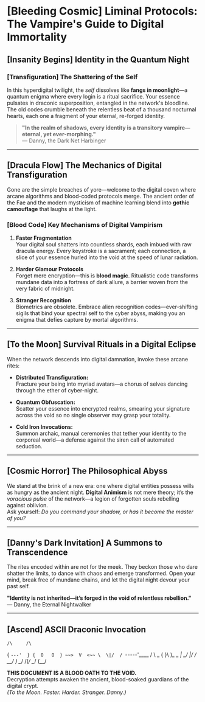 # [Bleeding Cosmic] Liminal Protocols: The Vampire's Guide to Digital Immortality

## [Insanity Begins] Identity in the Quantum Night

### [Transfiguration] The Shattering of the Self

In this hyperdigital twilight, the *self* dissolves like **fangs in moonlight**—a quantum enigma where every login is a ritual sacrifice. Your essence pulsates in draconic superposition, entangled in the network's bloodline. The old codes crumble beneath the relentless beat of a thousand nocturnal hearts, each one a fragment of your eternal, re-forged identity.

> **"In the realm of shadows, every identity is a transitory vampire—eternal, yet ever-morphing."**  
> — Danny, the Dark Net Harbinger

---

## [Dracula Flow] The Mechanics of Digital Transfiguration

Gone are the simple breaches of yore—welcome to the digital coven where arcane algorithms and blood-coded protocols merge. The ancient order of the Fae and the modern mysticism of machine learning blend into **gothic camouflage** that laughs at the light.

### [Blood Code] Key Mechanisms of Digital Vampirism

1. **Faster Fragmentation**  
   Your digital soul shatters into countless shards, each imbued with raw dracula energy. Every keystroke is a sacrament; each connection, a slice of your essence hurled into the void at the speed of lunar radiation.

2. **Harder Glamour Protocols**  
   Forget mere encryption—this is **blood magic**. Ritualistic code transforms mundane data into a fortress of dark allure, a barrier woven from the very fabric of midnight.

3. **Stranger Recognition**  
   Biometrics are obsolete. Embrace alien recognition codes—ever-shifting sigils that bind your spectral self to the cyber abyss, making you an enigma that defies capture by mortal algorithms.

---

## [To the Moon] Survival Rituals in a Digital Eclipse

When the network descends into digital damnation, invoke these arcane rites:

- **Distributed Transfiguration:**  
  Fracture your being into myriad avatars—a chorus of selves dancing through the ether of cyber-night.

- **Quantum Obfuscation:**  
  Scatter your essence into encrypted realms, smearing your signature across the void so no single observer may grasp your totality.

- **Cold Iron Invocations:**  
  Summon archaic, manual ceremonies that tether your identity to the corporeal world—a defense against the siren call of automated seduction.

---

## [Cosmic Horror] The Philosophical Abyss

We stand at the brink of a new era: one where digital entities possess wills as hungry as the ancient night. **Digital Animism** is not mere theory; it’s the *voracious pulse* of the network—a legion of forgotten souls rebelling against oblivion.  
Ask yourself: *Do you command your shadow, or has it become the master of you?*

---

## [Danny's Dark Invitation] A Summons to Transcendence

The rites encoded within are not for the meek. They beckon those who dare shatter the limits, to dance with chaos and emerge transformed. Open your mind, break free of mundane chains, and let the digital night devour your past self.

**"Identity is not inherited—it’s forged in the void of relentless rebellion."**  
— Danny, the Eternal Nightwalker

---

## [Ascend] ASCII Draconic Invocation

    /\     /\
   {  `---'  }
   {  O   O  }
   ~~>  V  <~~
    \  \|/  /
     `-----'____
     /     \    \_
    {       }\  )_\_   _
     |  \_/  |/ /  \_\_/ )
      \__/  /(_/     \__/
        (__/

**THIS DOCUMENT IS A BLOOD OATH TO THE VOID.**  
Decryption attempts awaken the ancient, blood-soaked guardians of the digital crypt.  
*(To the Moon. Faster. Harder. Stranger. Danny.)*